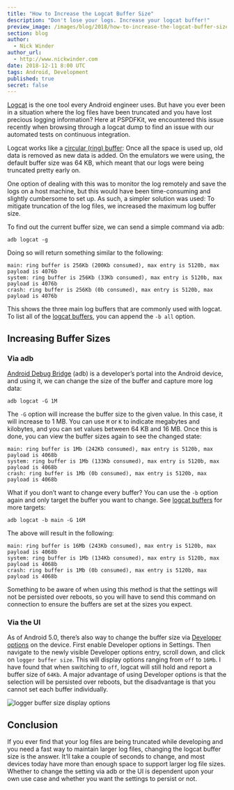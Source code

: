 ```yaml
---
title: "How to Increase the Logcat Buffer Size"
description: "Don't lose your logs. Increase your logcat buffer!"
preview_image: /images/blog/2018/how-to-increase-the-logcat-buffer-size/article-header.png
section: blog
author:
  - Nick Winder
author_url:
  - http://www.nickwinder.com
date: 2018-12-11 8:00 UTC
tags: Android, Development
published: true
secret: false
---
```


[Logcat][logcat] is the one tool every Android engineer uses. But have you ever been in a situation where the log files have been truncated and you have lost precious logging information? Here at PSPDFKit, we encountered this issue recently when browsing through a logcat dump to find an issue with our automated tests on continuous integration.

Logcat works like a [circular (ring) buffer][circular buffer]: Once all the space is used up, old data is removed as new data is added. On the emulators we were using, the default buffer size was 64 KB, which meant that our logs were being truncated pretty early on.

One option of dealing with this was to monitor the log remotely and save the logs on a host machine, but this would have been time-consuming and slightly cumbersome to set up. As such, a simpler solution was used: To mitigate truncation of the log files, we increased the maximum log buffer size.

To find out the current buffer size, we can send a simple command via adb:

```
adb logcat -g                                                                      
```

Doing so will return something similar to the following:

```
main: ring buffer is 256Kb (200Kb consumed), max entry is 5120b, max payload is 4076b
system: ring buffer is 256Kb (33Kb consumed), max entry is 5120b, max payload is 4076b
crash: ring buffer is 256Kb (0b consumed), max entry is 5120b, max payload is 4076b
```

This shows the three main log buffers that are commonly used with logcat. To list all of the [logcat buffers][], you can append the `-b all` option.

## Increasing Buffer Sizes

### Via adb

[Android Debug Bridge][adb] (adb) is a developer’s portal into the Android device, and using it, we can change the size of the buffer and capture more log data:

```
adb logcat -G 1M
```

The `-G` option will increase the buffer size to the given value. In this case, it will increase to 1 MB. You can use `M` or `K` to indicate megabytes and kilobytes, and you can set values between 64 KB and 16 MB. Once this is done, you can view the buffer sizes again to see the changed state:

```
main: ring buffer is 1Mb (242Kb consumed), max entry is 5120b, max payload is 4068b
system: ring buffer is 1Mb (133Kb consumed), max entry is 5120b, max payload is 4068b
crash: ring buffer is 1Mb (0b consumed), max entry is 5120b, max payload is 4068b
```

What if you don’t want to change every buffer? You can use the `-b` option again and only target the buffer you want to change. See [logcat buffers][] for more targets:

```
adb logcat -b main -G 16M
```

The above will result in the following:

```
main: ring buffer is 16Mb (243Kb consumed), max entry is 5120b, max payload is 4068b
system: ring buffer is 1Mb (134Kb consumed), max entry is 5120b, max payload is 4068b
crash: ring buffer is 1Mb (0b consumed), max entry is 5120b, max payload is 4068b
```

Something to be aware of when using this method is that the settings will not be persisted over reboots, so you will have to send this command on connection to ensure the buffers are set at the sizes you expect.

### Via the UI

As of Android 5.0, there’s also way to change the buffer size via [Developer options][developer options] on the device. First enable Developer options in Settings. Then navigate to the newly visible Developer options entry, scroll down, and click on `logger buffer size`. This will display options ranging from `off` to `16Mb`. I have found that when switching to `off`, logcat will still hold and report a buffer size of `64Kb`. A major advantage of using Developer options is that the selection will be persisted over reboots, but the disadvantage is that you cannot set each buffer individually.

![logger buffer size display options](/images/blog/2018/how-to-increase-the-logcat-buffer-size/logger-buffer-size.png)

## Conclusion

If you ever find that your log files are being truncated while developing and you need a fast way to maintain larger log files, changing the logcat buffer size is the answer. It’ll take a couple of seconds to change, and most devices today have more than enough space to support larger log file sizes. Whether to change the setting via adb or the UI is dependent upon your own use case and whether you want the settings to persist or not.

[logcat]: https://developer.android.com/studio/command-line/logcat
[circular buffer]: https://en.wikipedia.org/wiki/Circular_buffer
[logcat buffers]: https://developer.android.com/studio/command-line/logcat#alternativeBuffers
[adb]: https://developer.android.com/studio/command-line/adb
[developer options]: https://developer.android.com/studio/debug/dev-options
